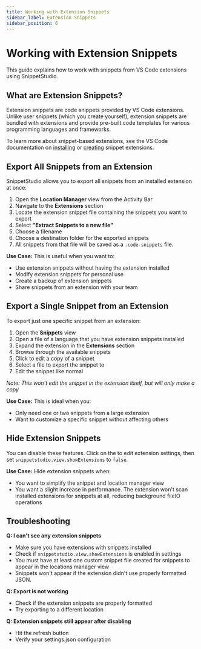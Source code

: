 ```yaml
---
title: Working with Extension Snippets
sidebar_label: Extension Snippets
sidebar_position: 6
---
```


# Working with Extension Snippets

This guide explains how to work with snippets from VS Code extensions using SnippetStudio.

## What are Extension Snippets?

Extension snippets are code snippets provided by VS Code extensions. Unlike user snippets (which you create yourself), extension snippets are bundled with extensions and provide pre-built code templates for various programming languages and frameworks.

To learn more about snippet-based extensions, see the VS Code documentation on [installing](https://code.visualstudio.com/docs/editing/userdefinedsnippets#_install-snippets-from-the-marketplace) or [creating](https://code.visualstudio.com/api/language-extensions/snippet-guide) snippet extensions.

## Export All Snippets from an Extension

SnippetStudio allows you to export all snippets from an installed extension at once:

1. Open the **Location Manager** view from the Activity Bar
2. Navigate to the **Extensions** section
3. Locate the extension snippet file containing the snippets you want to export
4. Select <i className="codicon codicon-new-file"></i> **"Extract Snippets to a new file"**
5. Choose a filename
6. Choose a destination folder for the exported snippets
7. All snippets from that file will be saved as a `.code-snippets` file.

**Use Case:** This is useful when you want to:
- Use extension snippets without having the extension installed
- Modify extension snippets for personal use
- Create a backup of extension snippets
- Share snippets from an extension with your team

## Export a Single Snippet from an Extension

To export just one specific snippet from an extension:

1. Open the **Snippets** view
2. Open a file of a language that you have extension snippets installed
3. Expand the extension in the **Extensions** section
4. Browse through the available snippets
4. Click <i className="codicon codicon-pencil"></i> to edit a copy of a snippet
5. Select a file to export the snippet to
6. Edit the snippet like normal

_Note: This won't edit the snippet in the extension itself, but will only make a copy_

**Use Case:** This is ideal when you:
- Only need one or two snippets from a large extension
- Want to customize a specific snippet without affecting others

## Hide Extension Snippets

You can disable these features. Click on the <i className="codicon codicon-gear"></i> to edit extension settings, then set `snippetstudio.view.showExtensions` to `false`.

**Use Case:** Hide extension snippets when:
- You want to simplify the snippet and location manager view
- You want a slight increase in performance. The extension won't scan installed extensions for snippets at all, reducing background fileIO operations

## Troubleshooting

**Q: I can't see any extension snippets**
- Make sure you have extensions with snippets installed
- Check if `snippetstudio.view.showExtensions` is enabled in settings
- You must have at least one custom snippet file created for snippets to appear in the locations manager view
- Snippets won't appear if the extension didn't use properly formatted JSON.

**Q: Export is not working**
- Check if the extension snippets are properly formatted
- Try exporting to a different location

**Q: Extension snippets still appear after disabling**
- Hit the <i className="codicon codicon-refresh"></i> refresh button
- Verify your settings.json configuration
